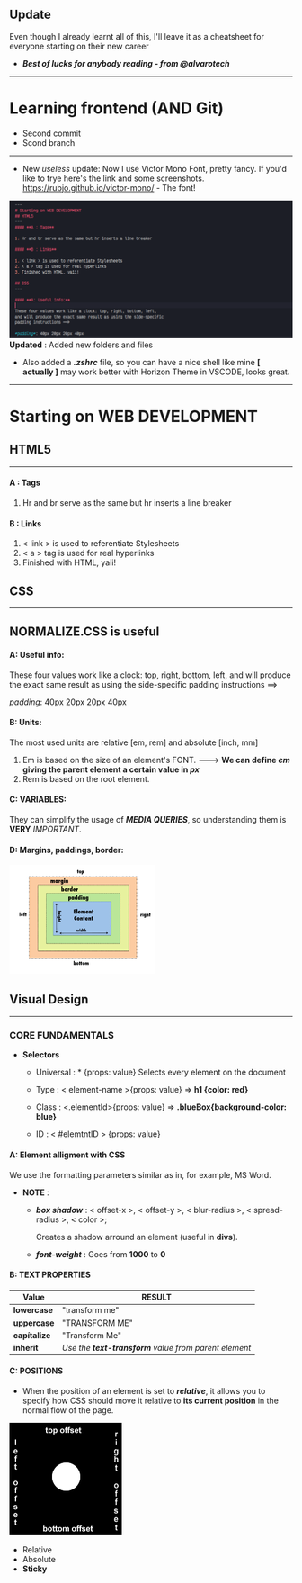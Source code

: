 ## Update

Even though I already learnt all of this, I'll leave it as a cheatsheet for everyone starting on their new career
- ***Best of lucks for anybody reading - from @alvarotech***
---

# Learning frontend (AND Git)
- Second commit
- Scond branch

---
- New *useless* update: Now I use Victor Mono Font, pretty fancy. If you'd like to trye here's the link and some screenshots.
https://rubjo.github.io/victor-mono/ - The font!

![My IDE with the font](https://github.com/AlvaroAquijeDiaz/WEB_FRE/blob/main/IMG/editor.png)
**Updated** : Added new folders and files 
- Also added a ***.zshrc*** file, so you can have a nice shell like mine **[ actually ]** may work better with
Horizon Theme in VSCODE, looks great.

---
# Starting on WEB DEVELOPMENT
## HTML5
---
#### **A : Tags**

1. Hr and br serve as the same but hr inserts a line breaker

#### **B : Links**

1. < link > is used to referentiate Stylesheets
2. < a > tag is used for real hyperlinks
3. Finished with HTML, yaii!

## CSS
---
**NORMALIZE.CSS is useful**
---
#### **A: Useful info:**

These four values work like a clock: top, right, bottom, left,
and will produce the exact same result as using the side-specific
padding instructions ==>

*padding*: 40px 20px 20px 40px

#### **B: Units:**
    
The most used units are relative [em, rem] and absolute [inch, mm]
1. Em is based on the size of an element's FONT. ---> **We can define *em* giving the parent element a certain value in *px***
2. Rem is based on the root element.

#### **C: VARIABLES:** 

They can simplify the usage of ***MEDIA QUERIES***, so understanding
them is **VERY** *IMPORTANT*.

#### **D: Margins, paddings, border:**

![The visual explanation](https://github.com/AlvaroAquijeDiaz/WEB_FRE/blob/main/IMG/visualize.png)
    
## Visual Design
---
### CORE FUNDAMENTALS
- **Selectors**

    + Universal : * {props: value} 
        Selects every element on the document
    + Type : < element-name >{props: value} =>
    **h1 {color: red}** 
    
    + Class : <.elementId>{props: value} => **.blueBox{background-color: blue}**
    + ID : < #elemtntID > {props: value} 

#### **A: Element alligment with CSS**

We use the formatting parameters similar as in, for example, MS Word.

- **NOTE** : 
    * ***box shadow*** : < offset-x >, < offset-y >, < blur-radius >, < spread-radius >, < color >; 

        Creates a shadow arround an element (useful in **divs**).

    * ***font-weight*** : Goes from **1000** to **0**

#### **B: TEXT PROPERTIES**
| **Value** | **RESULT** |
| ----------- | ----------- |
| **lowercase** | "transform me" |
| **uppercase** | "TRANSFORM ME" |
| **capítalize** | "Transform Me" |
| **inherit** | *Use the **text-transform** value from parent element* |

#### **C: POSITIONS**
+ When the position of an element is set to ***relative***, it allows you to specify how CSS should move it relative to **its current position** in the normal flow of the page.

![The offsets explained](https://github.com/AlvaroAquijeDiaz/WEB_FRE/blob/main/IMG/position.gif)

- Relative
- Absolute
- **Sticky**
